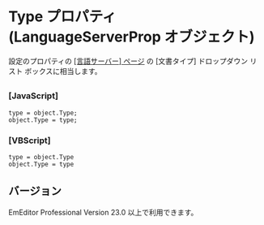 # Type プロパティ (LanguageServerProp オブジェクト)

設定のプロパティの [\[言語サーバー\] ページ](../../dlg/properties/language_server/index) の \[文書タイプ\] ドロップダウン リスト ボックスに相当します。

## 

### \[JavaScript\]

```
type = object.Type;
object.Type = type;
```

### \[VBScript\]

```
type = object.Type
object.Type = type
```

## バージョン

EmEditor Professional Version 23.0 以上で利用できます。
